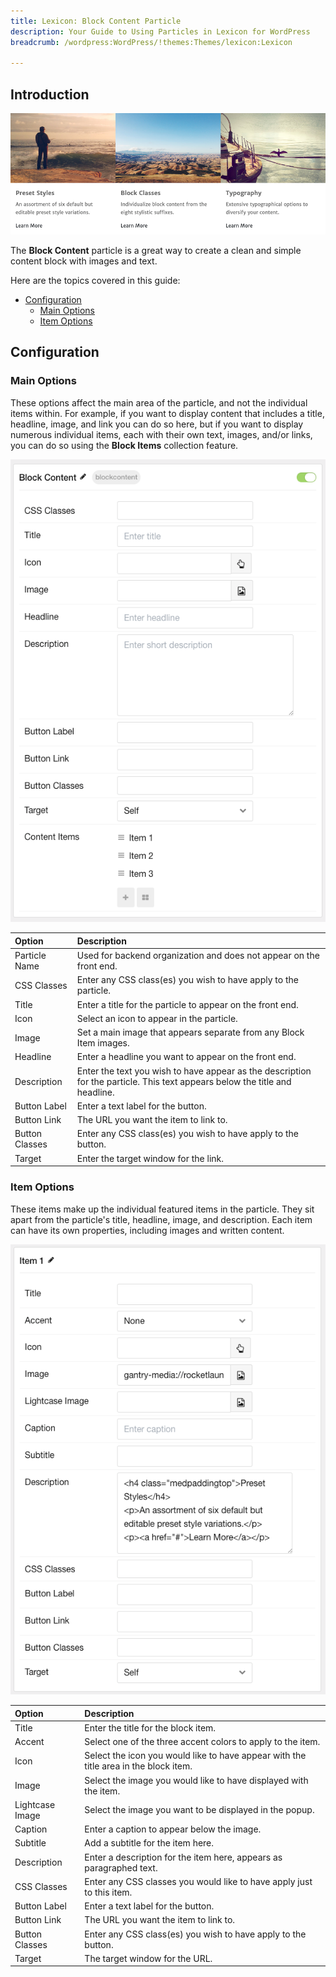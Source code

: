 ```yaml
---
title: Lexicon: Block Content Particle
description: Your Guide to Using Particles in Lexicon for WordPress
breadcrumb: /wordpress:WordPress/!themes:Themes/lexicon:Lexicon

---
```


## Introduction

![Particle Block](assets/particle_block.png)

The **Block Content** particle is a great way to create a clean and simple content block with images and text.

Here are the topics covered in this guide:

* [Configuration](#configuration)
  * [Main Options](#main-options)
  * [Item Options](#item-options)

## Configuration

### Main Options

These options affect the main area of the particle, and not the individual items within. For example, if you want to display content that includes a title, headline, image, and link you can do so here, but if you want to display numerous individual items, each with their own text, images, and/or links, you can do so using the **Block Items** collection feature.

![Particle Block](assets/particle_block2.png)

| Option         | Description                                                                                                                 |
| :------------- | :-------------------------------------------------------------------------------------------------------------------------- |
| Particle Name  | Used for backend organization and does not appear on the front end.                                                         |
| CSS Classes    | Enter any CSS class(es) you wish to have apply to the particle.                                                             |
| Title          | Enter a title for the particle to appear on the front end.                                                                  |
| Icon           | Select an icon to appear in the particle.                                                                                   |
| Image          | Set a main image that appears separate from any Block Item images.                                                          |
| Headline       | Enter a headline you want to appear on the front end.                                                                       |
| Description    | Enter the text you wish to have appear as the description for the particle. This text appears below the title and headline. |
| Button Label   | Enter a text label for the button.                                                                                          |
| Button Link    | The URL you want the item to link to.                                                                                       |
| Button Classes | Enter any CSS class(es) you wish to have apply to the button.                                                               |
| Target         | Enter the target window for the link.                                                                                       |

### Item Options

These items make up the individual featured items in the particle. They sit apart from the particle's title, headline, image, and description. Each item can have its own properties, including images and written content.

![Particle Block](assets/particle_block3.png)

| Option          | Description                                                                          |
| :-------------- | :----------------------------------------------------------------------------------- |
| Title           | Enter the title for the block item.                                                  |
| Accent          | Select one of the three accent colors to apply to the item.                          |
| Icon            | Select the icon you would like to have appear with the title area in the block item. |
| Image           | Select the image you would like to have displayed with the item.                     |
| Lightcase Image | Select the image you want to be displayed in the popup.                              |
| Caption         | Enter a caption to appear below the image.                                           |
| Subtitle        | Add a subtitle for the item here.                                                    |
| Description     | Enter a description for the item here, appears as paragraphed text.                  |
| CSS Classes     | Enter any CSS classes you would like to have apply just to this item.                |
| Button Label    | Enter a text label for the button.                                                   |
| Button Link     | The URL you want the item to link to.                                                |
| Button Classes  | Enter any CSS class(es) you wish to have apply to the button.                        |
| Target          | The target window for the URL.                                                       |